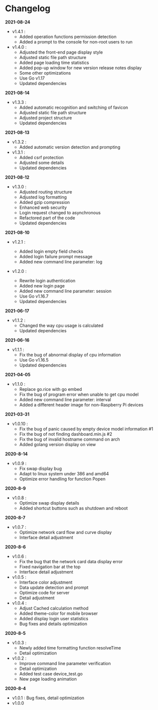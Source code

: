 # Changelog #

**2021-08-24**

* v1.4.1 : 
  * Added operation functions permission detection
  * Added a prompt to the console for non-root users to run
* v1.4.0 : 
  * Adjusted the front-end page display style
  * Adjusted static file path structure
  * Added page loading time statistics
  * Added pop-up window for new version release notes display
  * Some other optimizations
  * Use Go v1.17
  * Updated dependencies

**2021-08-14**

* v1.3.3 : 
  * Added automatic recognition and switching of favicon
  * Adjusted static file path structure
  * Adjusted project structure
  * Updated dependencies

**2021-08-13**

* v1.3.2 : 
  * Added automatic version detection and prompting
* v1.3.1 : 
  * Added csrf protection
  * Adjusted some details
  * Updated dependencies

**2021-08-12**

* v1.3.0 : 
  * Adjusted routing structure
  * Adjusted log formatting
  * Added gzip compression
  * Enhanced web security
  * Login request changed to asynchronous
  * Refactored part of the code
  * Updated dependencies

**2021-08-10**

* v1.2.1 : 
  * Added  login empty field checks
  * Added login failure prompt message
  * Added new command line parameter: log

* v1.2.0 : 
  * Rewrite login authentication
  * Added new login page
  * Added new command line parameter: session
  * Use Go v1.16.7
  * Updated dependencies

**2021-06-17**

* v1.1.2 : 
  * Changed the way cpu usage is calculated
  * Updated dependencies

**2021-06-16**

* v1.1.1 : 
  * Fix the bug of abnormal display of cpu information
  * Use Go v1.16.5
  * Updated dependencies

**2021-04-05**

* v1.1.0 : 
  * Replace go.rice with go embed
  * Fix the bug of program error when unable to get cpu model
  * Added new command line parameter: interval
  * Added a different header image for non-Raspberry Pi devices

**2021-03-31**

* v1.0.10 :
  * Fix the bug of panic caused by empty device model information #1
  * Fix the bug of not finding dashboard.min.js #2
  * Fix the bug of invalid hostname command on arch
  * Added golang version display on view

**2020-8-14**

* v1.0.9 : 
  * Fix swap display bug
  * Adapt to linux system under 386 and amd64
  * Optimize error handling for function Popen

**2020-8-9**

* v1.0.8 : 
  * Optimize swap display details
  * Added shortcut buttons such as shutdown and reboot

**2020-8-7**

* v1.0.7 : 
  * Optimize network card flow and curve display
  * Interface detail adjustment

**2020-8-6**

* v1.0.6 : 
  * Fix the bug that the network card data display error
  * Fixed navigation bar at the top
  * Interface detail adjustment
* v1.0.5 : 
  * Interface color adjustment
  * Data update detection and prompt
  * Optimize code for server
  * Detail adjustment
* v1.0.4 : 
  * Adjust Cached calculation method
  * Added theme-color for mobile browser
  * Added display login user statistics
  * Bug fixes and details optimization

**2020-8-5**

* v1.0.3 : 
  * Newly added time formatting function resolveTime
  * Detail optimization
* v1.0.2 : 
  * Improve command line parameter verification
  * Detail optimization
  * Added test case device_test.go
  * New page loading animation

**2020-8-4**

* v1.0.1 : Bug fixes, detail optimization
* v1.0.0